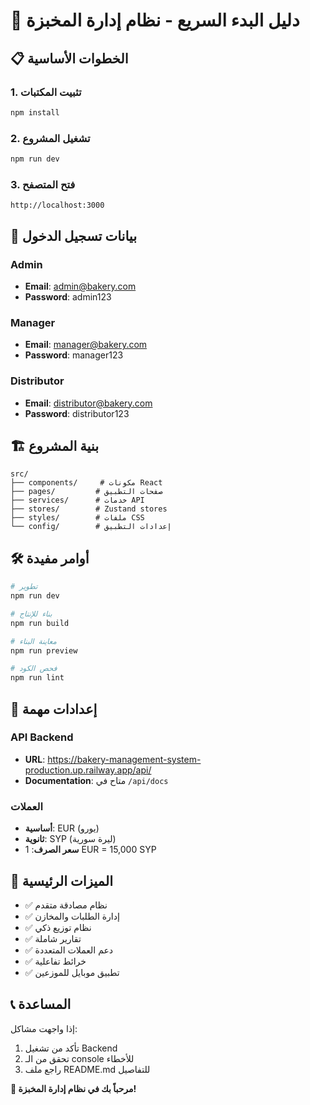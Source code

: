 # 🚀 دليل البدء السريع - نظام إدارة المخبزة

## 📋 الخطوات الأساسية

### 1. تثبيت المكتبات

```bash
npm install
```

### 2. تشغيل المشروع

```bash
npm run dev
```

### 3. فتح المتصفح

```
http://localhost:3000
```

## 🔐 بيانات تسجيل الدخول

### Admin

- **Email**: admin@bakery.com
- **Password**: admin123

### Manager

- **Email**: manager@bakery.com
- **Password**: manager123

### Distributor

- **Email**: distributor@bakery.com
- **Password**: distributor123

## 🏗️ بنية المشروع

```
src/
├── components/     # مكونات React
├── pages/         # صفحات التطبيق
├── services/      # خدمات API
├── stores/        # Zustand stores
├── styles/        # ملفات CSS
└── config/        # إعدادات التطبيق
```

## 🛠️ أوامر مفيدة

```bash
# تطوير
npm run dev

# بناء للإنتاج
npm run build

# معاينة البناء
npm run preview

# فحص الكود
npm run lint
```

## 🔧 إعدادات مهمة

### API Backend

- **URL**: https://bakery-management-system-production.up.railway.app/api/
- **Documentation**: متاح في `/api/docs`

### العملات

- **أساسية**: EUR (يورو)
- **ثانوية**: SYP (ليرة سورية)
- **سعر الصرف**: 1 EUR = 15,000 SYP

## 🎯 الميزات الرئيسية

- ✅ نظام مصادقة متقدم
- ✅ إدارة الطلبات والمخازن
- ✅ نظام توزيع ذكي
- ✅ تقارير شاملة
- ✅ دعم العملات المتعددة
- ✅ خرائط تفاعلية
- ✅ تطبيق موبايل للموزعين

## 📞 المساعدة

إذا واجهت مشاكل:

1. تأكد من تشغيل Backend
2. تحقق من الـ console للأخطاء
3. راجع ملف README.md للتفاصيل

**🎉 مرحباً بك في نظام إدارة المخبزة!**
